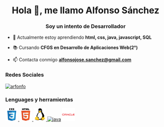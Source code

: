 <h1 align="center">Hola 👋, me llamo Alfonso Sánchez</h1>
<h3 align="center">Soy un intento de Desarrollador</h3>

-   🌱 Actualmente estoy aprendiendo **html, css, java, javascript, SQL**

-   📚 Cursando **CFGS en Desarrollo de Aplicaciones Web(2°)**

-   📫 Contacta conmigo **alfonsojose.sanchez@gmail.com**

<h3 align="left">Redes Sociales</h3>
<p align="left">
<a href="https://twitter.com/arfonfo" target="blank"><img align="center" src="https://raw.githubusercontent.com/rahuldkjain/github-profile-readme-generator/master/src/images/icons/Social/twitter.svg" alt="arfonfo" height="30" width="40" /></a>
</p>

<h3 align="left">Lenguages y herramientas</h3>
<p align="left"> <a href="https://www.w3schools.com/css/" target="_blank" rel="noreferrer"> <img src="https://raw.githubusercontent.com/devicons/devicon/master/icons/css3/css3-original-wordmark.svg" alt="css3" width="40" height="40"/> </a> <a href="https://www.w3.org/html/" target="_blank" rel="noreferrer"> <img src="https://raw.githubusercontent.com/devicons/devicon/master/icons/html5/html5-original-wordmark.svg" alt="html5" width="40" height="40"/> </a> <a href="https://www.linux.org/" target="_blank" rel="noreferrer"> <img src="https://raw.githubusercontent.com/devicons/devicon/master/icons/linux/linux-original.svg" alt="linux" width="40" height="40"/> </a> 
<a href="https://www.java.com/es/" target="_blank" rel="noreferrer"><img ssrc="https://raw.githubusercontent.com/devicons/devicon/master/icons/java/java-original.svg" alt="java" width="40" height="40" /></a>
<a href="https://www.oracle.com/es/database/technologies/appdev/sql.html" target="_blank" rel="noreferrer"><img src="https://raw.githubusercontent.com/devicons/devicon/master/icons/oracle/oracle-original.svg" alt="oracle SQL" width="40" height="40" background-color="white" /></a>
</p>
